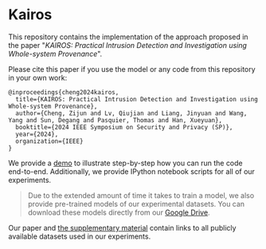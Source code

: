 # Kairos

This repository contains the implementation of the approach proposed 
in the paper 
"_KAIROS: Practical Intrusion Detection and Investigation using Whole-system Provenance_".

Please cite this paper if you use the model or any code
from this repository in your own work:
```
@inproceedings{cheng2024kairos,
  title={KAIROS: Practical Intrusion Detection and Investigation using Whole-system Provenance},
  author={Cheng, Zijun and Lv, Qiujian and Liang, Jinyuan and Wang, Yang and Sun, Degang and Pasquier, Thomas and Han, Xueyuan},
  booktitle={2024 IEEE Symposium on Security and Privacy (SP)},
  year={2024},
  organization={IEEE}
}
```

We provide a [demo](DARPA/README.md)
to illustrate step-by-step
how you can run the code end-to-end.
Additionally, we provide IPython notebook
scripts for all of our experiments.
> Due to the extended amount of time it takes to
> train a model, we also provide pre-trained models
> of our experimental datasets.
> You can download these models directly from our [Google Drive](https://drive.google.com/drive/u/0/folders/1YAKoO3G32xlYrCs4BuATt1h_hBvvEB6C).

Our paper and [the supplementary material](supplementary-material.pdf)
contain links to all publicly available datasets used in our experiments.
